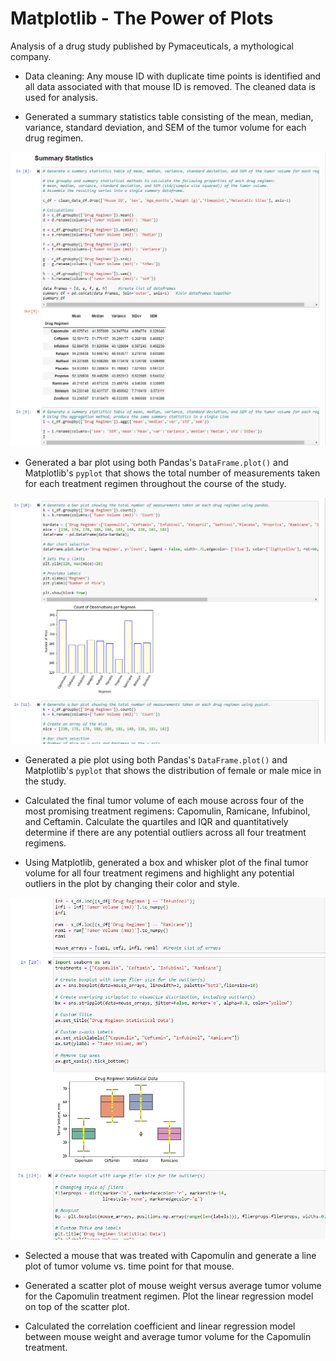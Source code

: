 # Matplotlib - The Power of Plots

Analysis of a drug study published by Pymaceuticals, a mythological company.

* Data cleaning: Any mouse ID with duplicate time points is identified and all data associated with that mouse ID is removed. The cleaned data is used for analysis.

* Generated a summary statistics table consisting of the mean, median, variance, standard deviation, and SEM of the tumor volume for each drug regimen.

<kbd>![bar](/images/JN2_stats.PNG)<kbd>

* Generated a bar plot using both Pandas's `DataFrame.plot()` and Matplotlib's `pyplot` that shows the total number of measurements taken for each treatment regimen throughout the course of the study.

![bar](/images/JN_bar.PNG)

* Generated a pie plot using both Pandas's `DataFrame.plot()` and Matplotlib's `pyplot` that shows the distribution of female or male mice in the study.

* Calculated the final tumor volume of each mouse across four of the most promising treatment regimens: Capomulin, Ramicane, Infubinol, and Ceftamin. Calculate the quartiles and IQR and quantitatively determine if there are any potential outliers across all four treatment regimens.

* Using Matplotlib, generated a box and whisker plot of the final tumor volume for all four treatment regimens and highlight any potential outliers in the plot by changing their color and style.

![bar](/images/JNboxplot.PNG)

* Selected a mouse that was treated with Capomulin and generate a line plot of tumor volume vs. time point for that mouse.

* Generated a scatter plot of mouse weight versus average tumor volume for the Capomulin treatment regimen. Plot the linear regression model on top of the scatter plot.

* Calculated the correlation coefficient and linear regression model between mouse weight and average tumor volume for the Capomulin treatment. 
